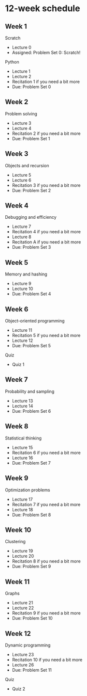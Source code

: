 # 12-week schedule

<div class="row">
<div class="col-lg-6">

## Week 1

Scratch

- Lecture 0
- Assigned: Problem Set 0: Scratch!

Python

- Lecture 1
- Lecture 2
- Recitation 1 if you need a bit more
- Due: Problem Set 0

## Week 2

Problem solving

- Lecture 3
- Lecture 4
- Recitation 2 if you need a bit more
- Due: Problem Set 1

## Week 3

Objects and recursion

- Lecture 5
- Lecture 6
- Recitation 3 if you need a bit more
- Due: Problem Set 2

## Week 4

Debugging and efficiency

- Lecture 7
- Recitation 4 if you need a bit more
- Lecture 8
- Recitation A if you need a bit more
- Due: Problem Set 3

## Week 5

Memory and hashing

- Lecture 9
- Lecture 10
- Due: Problem Set 4

## Week 6

Object-oriented programming

- Lecture 11
- Recitation 5 if you need a bit more
- Lecture 12
- Due: Problem Set 5

Quiz

- Quiz 1

</div>

<div class="col-lg-6">

## Week 7

Probability and sampling

- Lecture 13
- Lecture 14
- Due: Problem Set 6

## Week 8

Statistical thinking

- Lecture 15
- Recitation 6 if you need a bit more
- Lecture 16
- Due: Problem Set 7

## Week 9

Optimization problems

- Lecture 17
- Recitation 7 if you need a bit more
- Lecture 18
- Due: Problem Set 8

## Week 10

Clustering

- Lecture 19
- Lecture 20
- Recitation 8 if you need a bit more
- Due: Problem Set 9

## Week 11

Graphs

- Lecture 21
- Lecture 22
- Recitation 9 if you need a bit more
- Due: Problem Set 10

## Week 12

Dynamic programming

- Lecture 23
- Recitation 10 if you need a bit more
- Lecture 26
- Due: Problem Set 11

Quiz

- Quiz 2

</div>
</div>
